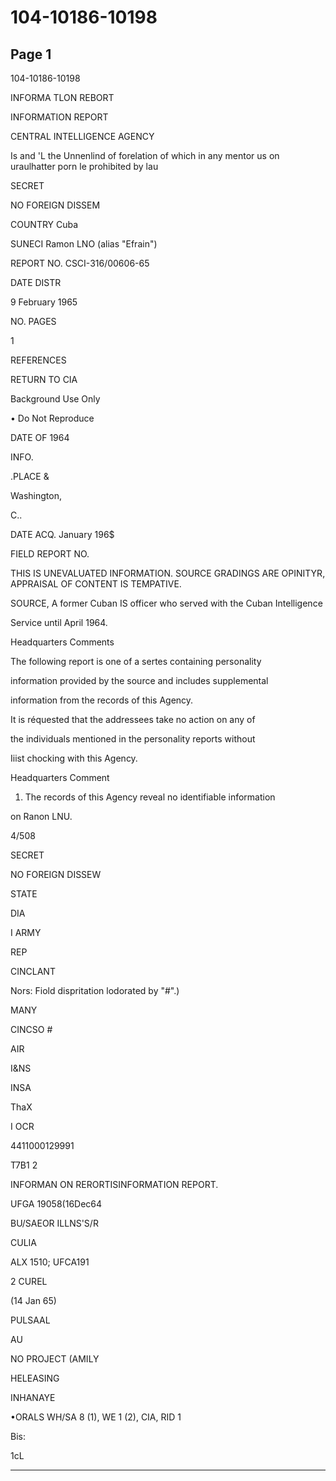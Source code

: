 # 104-10186-10198

## Page 1

104-10186-10198

INFORMA TLON REBORT

INFORMATION REPORT

CENTRAL INTELLIGENCE AGENCY

Is and 'L the Unnenlind of forelation of which in any mentor us on uraulhatter porn le prohibited by lau

SECRET

NO FOREIGN DISSEM

COUNTRY Cuba

SUNECI Ramon LNO (alias "Efrain")

REPORT NO. CSCI-316/00606-65

DATE DISTR

9 February 1965

NO. PAGES

1

REFERENCES

RETURN TO CIA

Background Use Only

• Do Not Reproduce

DATE OF 1964

INFO.

.PLACE &

Washington,

C..

DATE ACQ. January 196$

FIELD REPORT NO.

THIS IS UNEVALUATED INFORMATION. SOURCE GRADINGS ARE OPINITYR, APPRAISAL OF CONTENT IS TEMPATIVE.

SOURCE, A former Cuban IS officer who served with the Cuban Intelligence

Service until April 1964.

Headquarters Comments

The following report is one of a sertes containing personality

information provided by the source and includes supplemental

information from the records of this Agency.

It is réquested that the addressees take no action on any of

the individuals mentioned in the personality reports without

Iiist chocking with this Agency.

Headquarters Comment

1. The records of this Agency reveal no identifiable information

on Ranon LNU.

4/508

SECRET

NO FOREIGN DISSEW

STATE

DIA

I ARMY

REP

CINCLANT

Nors: Fiold dispritation lodorated by "#".)

MANY

CINCSO #

AIR

I&NS

INSA

ThaX

I OCR

4411000129991

T7B1 2

INFORMAN ON RERORTISINFORMATION REPORT.

UFGA 19058(16Dec64

BU/SAEOR ILLNS'S/R

CULIA

ALX 1510; UFCA191

2 CUREL

(14 Jan 65)

PULSAAL

AU

NO PROJECT (AMILY

HELEASING

INHANAYE

•ORALS WH/SA 8 (1), WE 1 (2), CIA, RID 1

Bis:

1cL

---

